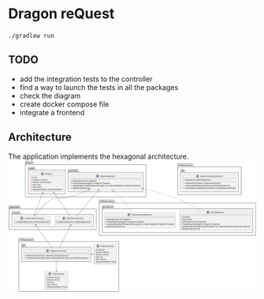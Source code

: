 # Dragon reQuest

```shell script
./gradlew run
```

## TODO

- add the integration tests to the controller
- find a way to launch the tests in all the packages
- check the diagram
- create docker compose file
- integrate a frontend

## Architecture

The application implements the hexagonal architecture.
<img src="./doc/hexagonal-architecture.svg">
